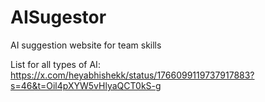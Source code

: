 # AISugestor
AI suggestion website for team skills

List for all types of AI: 
https://x.com/heyabhishekk/status/1766099119737917883?s=46&t=Oil4pXYW5vHlyaQCT0kS-g
